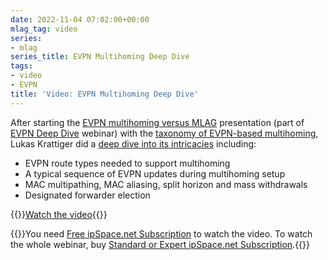 ```yaml
---
date: 2022-11-04 07:02:00+00:00
mlag_tag: video
series:
- mlag
series_title: EVPN Multihoming Deep Dive
tags:
- video
- EVPN
title: 'Video: EVPN Multihoming Deep Dive'
---
```

After starting the [EVPN multihoming versus MLAG](https://my.ipspace.net/bin/list?id=EVPN#MH) presentation (part of [EVPN Deep Dive](https://www.ipspace.net/EVPN_Technical_Deep_Dive) webinar) with the [taxonomy of EVPN-based multihoming](https://blog.ipspace.net/2022/10/video-evpn-multihoming-overview.html), Lukas Krattiger did a [deep dive into its intricacies](https://my.ipspace.net/bin/get/EVPN/M2%20-%20EVPN%20Multihoming%20Deep%20Dive.mp4?doccode=EVPN) including:

* EVPN route types needed to support multihoming
* A typical sequence of EVPN updates during multihoming setup
* MAC multipathing, MAC aliasing, split horizon and mass withdrawals
* Designated forwarder election

{{<jump>}}[Watch the video](https://my.ipspace.net/bin/get/EVPN/M2%20-%20EVPN%20Multihoming%20Deep%20Dive.mp4?doccode=EVPN){{</jump>}}

{{<note free>}}You need [Free ipSpace.net Subscription](https://www.ipspace.net/Subscription/Free) to watch the video. To watch the whole webinar, buy [Standard or Expert ipSpace.net Subscription](https://www.ipspace.net/Subscription/).{{</note>}}
